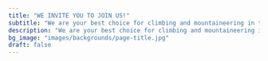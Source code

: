 ```yaml
---
title: "WE INVITE YOU TO JOIN US!"
subtitle: "We are your best choice for climbing and mountaineering in the Cordillera Blanca and Huayhuash"
description: "We are your best choice for climbing and mountaineering in the Cordillera Blanca and Huayhuash"
bg_image: "images/backgrounds/page-title.jpg"
draft: false
---
```

